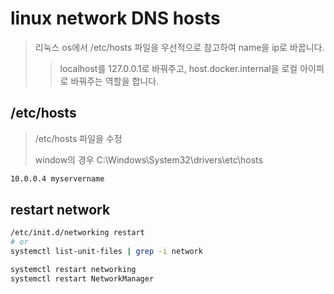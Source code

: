 # linux network DNS hosts

> 리눅스 os에서 /etc/hosts 파일을 우선적으로 참고하여 name을 ip로 바꿉니다.
>
> > localhost를 127.0.0.1로 바꿔주고, host.docker.internal을 로컬 아이피로 바꿔주는 역할을 합니다.

## /etc/hosts

> /etc/hosts 파일을 수정
>
> window의 경우 C:\Windows\System32\drivers\etc\hosts

```sh
10.0.0.4 myservername
```

## restart network

```sh
/etc/init.d/networking restart
# or
systemctl list-unit-files | grep -i network

systemctl restart networking
systemctl restart NetworkManager
```
